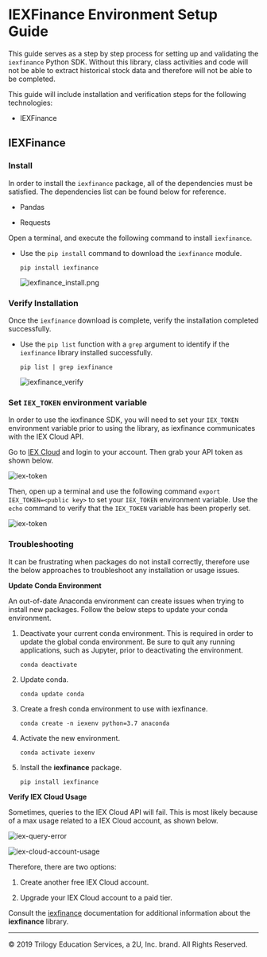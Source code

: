 # IEXFinance Environment Setup Guide

This guide serves as a step by step process for setting up and validating the `iexfinance` Python SDK. Without this library, class activities and code will not be able to extract historical stock data and therefore will not be able to be completed.

This guide will include installation and verification steps for the following technologies:

* IEXFinance

## IEXFinance

### Install

In order to install the `iexfinance` package, all of the dependencies must be satisfied. The dependencies list can be found below for reference.

* Pandas

* Requests

Open a terminal, and execute the following command to install `iexfinance`.

* Use the `pip install` command to download the `iexfinance` module.

  ```shell
  pip install iexfinance
  ```

  ![iexfinance_install.png](Images/iexfinance-install.png)

### Verify Installation

Once the `iexfinance` download is complete, verify the installation completed successfully.

* Use the `pip list` function with a `grep` argument to identify if the `iexfinance` library installed successfully.

  ```shell
  pip list | grep iexfinance
  ```

  ![iexfinance_verify](Images/iexfinance-verify.png)

### Set `IEX_TOKEN` environment variable

In order to use the iexfinance SDK, you will need to set your `IEX_TOKEN` environment variable prior to using the library, as iexfinance communicates with the IEX Cloud API.

Go to [IEX Cloud](https://iexcloud.io/) and login to your account. Then grab your API token as shown below.

  ![iex-token](Images/iex-token.png)

Then, open up a terminal and use the following command `export IEX_TOKEN=<public key>` to set your `IEX_TOKEN` environment variable. Use the `echo` command to verify that the `IEX_TOKEN` variable has been properly set.

  ![iex-token](Images/iex-token-verify.png)

### Troubleshooting

It can be frustrating when packages do not install correctly, therefore use the below approaches to troubleshoot any installation or usage issues.

**Update Conda Environment**

An out-of-date Anaconda environment can create issues when trying to install new packages. Follow the below steps to update your conda environment.

1. Deactivate your current conda environment. This is required in order to update the global conda environment. Be sure to quit any running applications, such as Jupyter, prior to deactivating the environment.

    ```shell
    conda deactivate
    ```

2. Update conda.

    ```shell
    conda update conda
    ```

3. Create a fresh conda environment to use with iexfinance.

    ```shell
    conda create -n iexenv python=3.7 anaconda
    ```

4. Activate the new environment.

    ```shell
    conda activate iexenv
    ```

5. Install the **iexfinance** package.

    ```shell
    pip install iexfinance
    ```

**Verify IEX Cloud Usage**

Sometimes, queries to the IEX Cloud API will fail. This is most likely because of a max usage related to a IEX Cloud account, as shown below.

  ![iex-query-error](Images/iex-query-error.png)

  ![iex-cloud-account-usage](Images/iex-cloud-account-usage.png)

Therefore, there are two options:

  1. Create another free IEX Cloud account.

  2. Upgrade your IEX Cloud account to a paid tier.

Consult the [iexfinance](https://addisonlynch.github.io/iexfinance/stable/index.html) documentation for additional information about the **iexfinance** library.

---

© 2019 Trilogy Education Services, a 2U, Inc. brand. All Rights Reserved.
